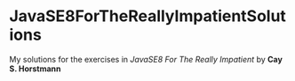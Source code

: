 # JavaSE8ForTheReallyImpatientSolutions
My solutions for the exercises in *JavaSE8 For The Really Impatient* by **Cay S. Horstmann**
